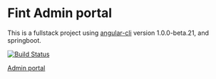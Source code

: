 # Fint Admin portal #

This is a fullstack project using [angular-cli](https://github.com/angular/angular-cli) version 1.0.0-beta.21, and springboot.

[![Build Status](https://jenkins.rogfk.no/buildStatus/icon?job=FINTprosjektet/fint-admin-portal/master)](https://jenkins.rogfk.no/job/FINTprosjektet/job/fint-admin-portal/job/master/)

[Admin portal](https://adminportal.felleskomponent.no/)
